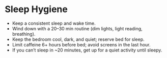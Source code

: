 # Sleep Hygiene
- Keep a consistent sleep and wake time.
- Wind down with a 20–30 min routine (dim lights, light reading, breathing).
- Keep the bedroom cool, dark, and quiet; reserve bed for sleep.
- Limit caffeine 6+ hours before bed; avoid screens in the last hour.
- If you can’t sleep in ~20 minutes, get up for a quiet activity until sleepy.